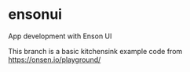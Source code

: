 # ensonui
App development with Enson UI

This branch is a basic kitchensink example code from https://onsen.io/playground/
